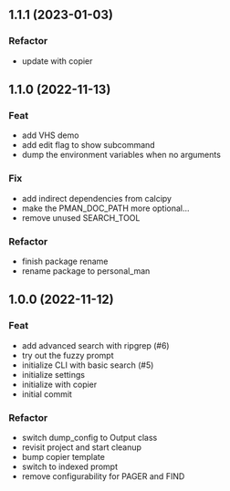 ## 1.1.1 (2023-01-03)

### Refactor

- update with copier

## 1.1.0 (2022-11-13)

### Feat

- add VHS demo
- add edit flag to show subcommand
- dump the environment variables when no arguments

### Fix

- add indirect dependencies from calcipy
- make the PMAN_DOC_PATH more optional...
- remove unused SEARCH_TOOL

### Refactor

- finish package rename
- rename package to personal_man

## 1.0.0 (2022-11-12)

### Feat

- add advanced search with ripgrep (#6)
- try out the fuzzy prompt
- initialize CLI with basic search (#5)
- initialize settings
- initialize with copier
- initial commit

### Refactor

- switch dump_config to Output class
- revisit project and start cleanup
- bump copier template
- switch to indexed prompt
- remove configurability for PAGER and FIND
